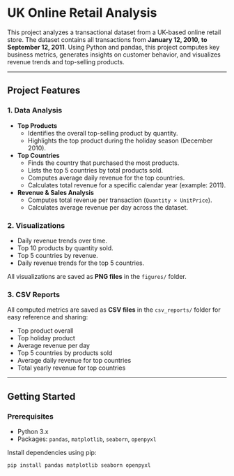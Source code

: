 # UK Online Retail Analysis

This project analyzes a transactional dataset from a UK-based online retail store. The dataset contains all transactions from **January 12, 2010, to September 12, 2011**. Using Python and pandas, this project computes key business metrics, generates insights on customer behavior, and visualizes revenue trends and top-selling products.

---

## **Project Features**

### 1. Data Analysis
- **Top Products**
  - Identifies the overall top-selling product by quantity.
  - Highlights the top product during the holiday season (December 2010).  
- **Top Countries**
  - Finds the country that purchased the most products.
  - Lists the top 5 countries by total products sold.
  - Computes average daily revenue for the top countries.
  - Calculates total revenue for a specific calendar year (example: 2011).  
- **Revenue & Sales Analysis**
  - Computes total revenue per transaction (`Quantity × UnitPrice`).
  - Calculates average revenue per day across the dataset.

### 2. Visualizations
- Daily revenue trends over time.
- Top 10 products by quantity sold.
- Top 5 countries by revenue.
- Daily revenue trends for the top 5 countries.  

All visualizations are saved as **PNG files** in the `figures/` folder.

### 3. CSV Reports
All computed metrics are saved as **CSV files** in the `csv_reports/` folder for easy reference and sharing:
- Top product overall
- Top holiday product
- Average revenue per day
- Top 5 countries by products sold
- Average daily revenue for top countries
- Total yearly revenue for top countries  

---

## **Getting Started**

### Prerequisites
- Python 3.x
- Packages: `pandas`, `matplotlib`, `seaborn`, `openpyxl`

Install dependencies using pip:

```bash
pip install pandas matplotlib seaborn openpyxl

